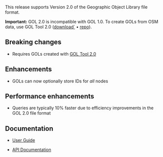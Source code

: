 This release supports Version 2.0 of the Geographic Object Library file format.

**Important:** GOL 2.0 is incompatible with GOL 1.0. To create GOLs from OSM data, use GOL Tool 2.0 ([download`](https://www.geodesk.com/download) • [repo](https://github.com/clarisma/geodesk-gol)).

## Breaking changes

- Requires GOLs created with [GOL Tool 2.0](https://github.com/clarisma/geodesk-gol)

## Enhancements

- GOLs can now optionally store IDs for *all* nodes

## Performance enhancements

- Queries are typically 10% faster due to efficiency improvements in the GOL 2.0 file format

## Documentation

- [User Guide](https://docs2.geodesk.com/cpp)

- [API Documentation](https://cppdoc.geodesk.com/)